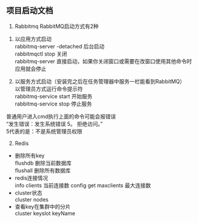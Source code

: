 ## 项目启动文档
1. Rabbitmq 
RabbitMQ启动方式有2种
1) 以应用方式启动   
rabbitmq-server -detached 后台启动   
rabbitmqctl stop 关闭   
rabbitmq-server 直接启动，如果你关闭窗口或需要在改窗口使用其他命令时应用就会停止     

2) 以服务方式启动（安装完之后在任务管理器中服务一栏能看到RabbitMQ）   
以管理员方式运行命令提示符   
rabbitmq-service start 开始服务   
rabbitmq-service stop 停止服务   

普通用户进入cmd执行上面的命令可能会报错误   
“发生错误：发生系统错误 5。 拒绝访问。”   
5代表的是：不是系统管理员权限


2. Redis
* 删除所有key   
flushdb 删除当前数据库   
flushall 删除所有数据库
* redis连接情况   
info clients 当前连接数 
config get maxclients 最大连接数
* cluster状态   
cluster nodes
* 查看key在集群中的分片  
cluster keyslot keyName